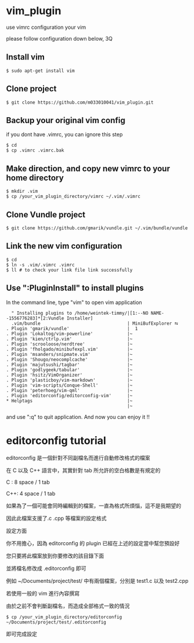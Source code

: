 # vim_plugin

use vimrc configuration your vim

please follow configuration down below, 3Q

## Install vim

    $ sudo apt-get install vim

## Clone project

    $ git clone https://github.com/m033010041/vim_plugin.git

## Backup your original vim config

if you dont have .vimrc, you can ignore this step

    $ cd
    $ cp .vimrc .vimrc.bak

## Make direction, and copy new vimrc to your home directory

    $ mkdir .vim
    $ cp /your_vim_plugin_directory/vimrc ~/.vim/.vimrc

## Clone Vundle project

    $ git clone https://github.com/gmarik/vundle.git ~/.vim/bundle/vundle

## Link the new vim configuration

    $ cd
    $ ln -s .vim/.vimrc .vimrc
    $ ll # to check your link file link successfully

## Use ":PluginInstall" to install plugins 

In the command line, type "vim" to open vim application

```
  " Installing plugins to /home/weintek-timmy/|[1:--NO NAME--1556776283]*[2:Vundle Installer]
  .vim/bundle                                 | MiniBufExplorer ⮀                            
. Plugin 'gmarik/vundle'                      |  1 
. Plugin 'Lokaltog/vim-powerline'             |~                                             
. Plugin 'kien/ctrlp.vim'                     |~                                             
. Plugin 'scrooloose/nerdtree'                |~                                             
. Plugin 'fholgado/minibufexpl.vim'           |~                                             
. Plugin 'msanders/snipmate.vim'              |~                                             
. Plugin 'Shougo/neocomplcache'               |~                                             
. Plugin 'majutsushi/tagbar'                  |~                                             
. Plugin 'godlygeek/tabular'                  |~                                             
. Plugin 'hsitz/VimOrganizer'                 |~                                             
. Plugin 'plasticboy/vim-markdown'            |~                                             
. Plugin 'vim-scripts/Conque-Shell'           |~                                             
. Plugin 'peterhoeg/vim-qml'                  |~                                             
. Plugin 'editorconfig/editorconfig-vim'      |~                                             
* Helptags                                    |~                                             
                                              |~                                             
```
and use ":q" to quit application. And now you can enjoy it !!

# editorconfig tutorial

editorconfig 是一個針對不同副檔名而進行自動修改格式的檔案

在 C 以及 C++ 語言中，其實針對 tab 所允許的空白格數是有規定的

C  : 8 space / 1 tab

C++: 4 space / 1 tab

如果為了一個可能會同時編輯到的檔案，一直為格式所煩惱，這不是我期望的

因此此檔案支援了.c .cpp 等檔案的設定格式

設定方面

你不用擔心，因為 editorconfig 的 plugin 已經在上述的設定當中幫您預設好

您只要將此檔案放到你要修改的該目錄下面

並將檔名修改成 .editorconfig 即可

例如 ~/Documents/project/test/ 中有兩個檔案，分別是 test1.c 以及 test2.cpp

若使用一般的 vim 進行內容撰寫

由於之前不會判斷副檔名，而造成全部格式一致的情況

    $ cp /your_vim_plugin_directory/editorconfig ~/Documents/project/test/.editorconfig

即可完成設定


